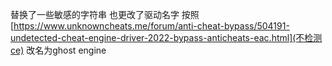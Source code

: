 替换了一些敏感的字符串 也更改了驱动名字 
按照 
[https://www.unknowncheats.me/forum/anti-cheat-bypass/504191-undetected-cheat-engine-driver-2022-bypass-anticheats-eac.html](不检测ce) 改名为ghost engine